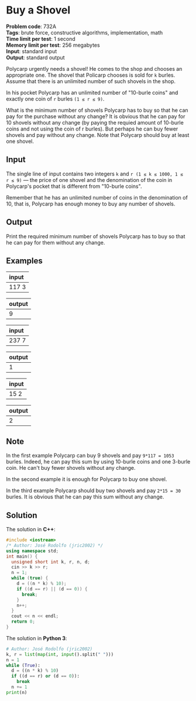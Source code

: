 # Buy a Shovel
**Problem code**: 732A  
**Tags**: brute force, constructive algorithms, implementation, math  
**Time limit per test**: 1 second  
**Memory limit per test**: 256 megabytes  
**Input**: standard input  
**Output**: standard output  

Polycarp urgently needs a shovel! He comes to the shop and chooses an appropriate one. The shovel that Policarp chooses is sold for `k` burles. Assume that there is an unlimited number of such shovels in the shop.

In his pocket Polycarp has an unlimited number of "10-burle coins" and exactly one coin of `r` burles `(1 ≤ r ≤ 9)`.

What is the minimum number of shovels Polycarp has to buy so that he can pay for the purchase without any change? It is obvious that he can pay for 10 shovels without any change (by paying the requied amount of 10-burle coins and not using the coin of r burles). But perhaps he can buy fewer shovels and pay without any change. Note that Polycarp should buy at least one shovel.

## Input
The single line of input contains two integers `k` and `r (1 ≤ k ≤ 1000, 1 ≤ r ≤ 9)` — the price of one shovel and the denomination of the coin in Polycarp's pocket that is different from "10-burle coins".

Remember that he has an unlimited number of coins in the denomination of 10, that is, Polycarp has enough money to buy any number of shovels.

## Output
Print the required minimum number of shovels Polycarp has to buy so that he can pay for them without any change.

## Examples
| input |
| :--- |
| 117 3 |

| output |
| :--- |
| 9 |

| input |
| :--- |
| 237 7 |

| output |
| :--- |
| 1 |

| input |
| :--- |
| 15 2 |

| output |
| :--- |
| 2 |

## Note
In the first example Polycarp can buy 9 shovels and pay `9*117 = 1053` burles. Indeed, he can pay this sum by using 10-burle coins and one 3-burle coin. He can't buy fewer shovels without any change.

In the second example it is enough for Polycarp to buy one shovel.

In the third example Polycarp should buy two shovels and pay `2*15 = 30` burles. It is obvious that he can pay this sum without any change.

## Solution
The solution in **C++**:
```cpp
#include <iostream>
/* Author: José Rodolfo (jric2002) */
using namespace std;
int main() {
  unsigned short int k, r, n, d;
  cin >> k >> r;
  n = 1;
  while (true) {
    d = ((n * k) % 10);
    if ((d == r) || (d == 0)) {
      break;
    }
    n++;
  }
  cout << n << endl;
  return 0;
}
```

The solution in **Python 3**:
```python
# Author: José Rodolfo (jric2002)
k, r = list(map(int, input().split(" ")))
n = 1
while (True):
  d = ((n * k) % 10)
  if ((d == r) or (d == 0)):
    break
  n += 1
print(n)
```